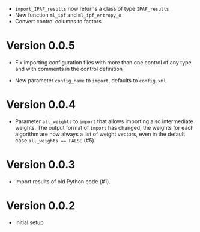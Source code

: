 - `import_IPAF_results` now returns a class of type `IPAF_results`
- New function `ml_ipf` and `ml_ipf_entropy_o`
- Convert control columns to factors

# Version 0.0.5

- Fix importing configuration files with more than one control of any type
  and with comments in the control definition

- New parameter `config_name` to `import`, defaults to `config.xml`

# Version 0.0.4

- Parameter `all_weights` to `import` that allows importing also intermediate
  weights.  The output format of `import` has changed, the weights for each
  algorithm are now always a list of weight vectors, even in the default case
  `all_weights == FALSE` (#5).

# Version 0.0.3

- Import results of old Python code (#1).

# Version 0.0.2

- Initial setup
